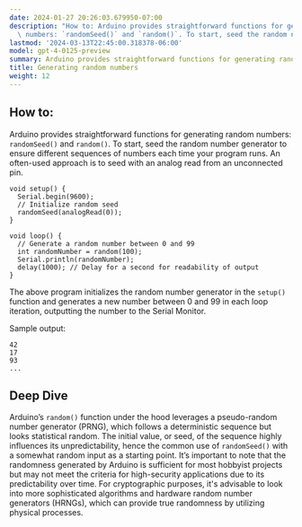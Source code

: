 ```yaml
---
date: 2024-01-27 20:26:03.679950-07:00
description: "How to: Arduino provides straightforward functions for generating random\
  \ numbers: `randomSeed()` and `random()`. To start, seed the random number\u2026"
lastmod: '2024-03-13T22:45:00.318378-06:00'
model: gpt-4-0125-preview
summary: Arduino provides straightforward functions for generating random numbers.
title: Generating random numbers
weight: 12
---
```


## How to:
Arduino provides straightforward functions for generating random numbers: `randomSeed()` and `random()`. To start, seed the random number generator to ensure different sequences of numbers each time your program runs. An often-used approach is to seed with an analog read from an unconnected pin.

```Arduino
void setup() {
  Serial.begin(9600);
  // Initialize random seed
  randomSeed(analogRead(0));
}

void loop() {
  // Generate a random number between 0 and 99
  int randomNumber = random(100);
  Serial.println(randomNumber);
  delay(1000); // Delay for a second for readability of output
}
```

The above program initializes the random number generator in the `setup()` function and generates a new number between 0 and 99 in each loop iteration, outputting the number to the Serial Monitor.

Sample output:
```
42
17
93
...
```

## Deep Dive
Arduino’s `random()` function under the hood leverages a pseudo-random number generator (PRNG), which follows a deterministic sequence but looks statistical random. The initial value, or seed, of the sequence highly influences its unpredictability, hence the common use of `randomSeed()` with a somewhat random input as a starting point. It’s important to note that the randomness generated by Arduino is sufficient for most hobbyist projects but may not meet the criteria for high-security applications due to its predictability over time. For cryptographic purposes, it's advisable to look into more sophisticated algorithms and hardware random number generators (HRNGs), which can provide true randomness by utilizing physical processes.
